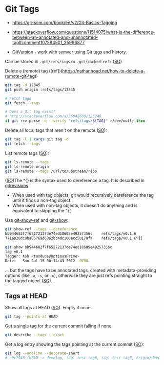 # Git Tags

* <https://git-scm.com/book/en/v2/Git-Basics-Tagging>
* <https://stackoverflow.com/questions/11514075/what-is-the-difference-between-an-annotated-and-unannotated-tag#comment107584501_25996877>

* [GitVersion](https://gitversion.net/) - work with semver using Git tags and history.

Can be stored in `.git/refs/tags` or `.git/packed-refs` ([SO](https://stackoverflow.com/a/5541389/125246))

Delete a (remote) tag ([ref])(https://nathanhoad.net/how-to-delete-a-remote-git-tag))

```sh
git tag -d 12345
git push origin :refs/tags/12345

# Fetch tags
git fetch --tags

# Does a Git tag exist?
# http://stackoverflow.com/a/36942600/125246
if git rev-parse -q --verify "refs/tags/${TAG}" >/dev/null; then
```

Delete all local tags that aren't on the remote ([SO](http://stackoverflow.com/a/5373319/125246)):

```sh
git tag -l | xargs git tag -d
git fetch --tags
```

List remote tags ([SO](https://stackoverflow.com/a/25987962/125246)):

```bash
git ls-remote --tags
git ls-remote origin
git ls-remote --tags /url/to/upstream/repo
```

([SO](https://stackoverflow.com/a/15472310/125246))The ^{} is the syntax used to dereference a tag. It is described in [gitrevisions](https://www.kernel.org/pub/software/scm/git/docs/gitrevisions.html#_specifying_revisions.)
* When used with tag objects, git would recursively dereference the tag until it finds a non-tag object.
* When used with non-tag objects, it doesn't do anything and is equivalent to skipping the `^{}`

Use [git-show-ref](https://www.kernel.org/pub/software/scm/git/docs/git-show-ref.html) and [git-show](https://www.kernel.org/pub/software/scm/git/docs/git-show.html):

```bash
git show-ref --tags --dereference
bb944682f7f65272137de74ed18605e49257356c    refs/tags/v0.1.6
771a930dc0ba86769d6862bc4dc100acc50170fa    refs/tags/v0.1.6^{}

git show bb944682f7f65272137de74ed18605e49257356c
tag v0.1
Tagger: Ash <tuxdude@OptimusPrime>
Date:   Sun Jul 15 00:14:43 2012 -0700
```

... but the tags have to be annotated tags, created with metadata-providing options (like `-a`, `-s`, or `-u`), otherwise they are just refs pointing straight to the tagged object ([SO](https://stackoverflow.com/a/2534787/125246K)).

## Tags at HEAD

Show all tags at HEAD ([SO](https://stackoverflow.com/a/15353441/125246)).  Empty if none.

```bash
git tag --points-at HEAD
```

Get a single tag for the current commit failing if none:

```bash
git describe --tags --exact
```

Get a log entry showing the tags pointing at the current commit ([SO](https://stackoverflow.com/a/8818031/125246)):

```bash
git log --oneline --decorate=short
# e9c7946 (HEAD -> develop, tag: test-tag6, tag: test-tag5, origin/develop) Log
```